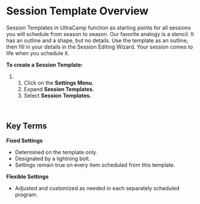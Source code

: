 # Session Template Overview
Session Templates in UltraCamp function as starting points for all sessions you will schedule from season to season. Our favorite analogy is a stencil. It has an outline and a shape, but no details. Use the template as an outline, then fill in your details in the Session Editing Wizard. Your session comes to life when you schedule it.


**To create a Session Template:**


1. 1. Click on the **Settings Menu.**
	2. Expand **Session Templates.**
	3. Select **Session** **Templates.**



 


## Key Terms


**Fixed Settings**


* Determined on the template only.
* Designated by a lightning bolt.
* Settings remain true on every item scheduled from this template.


**Flexible Settings**


* Adjusted and customized as needed in each separately scheduled program.
